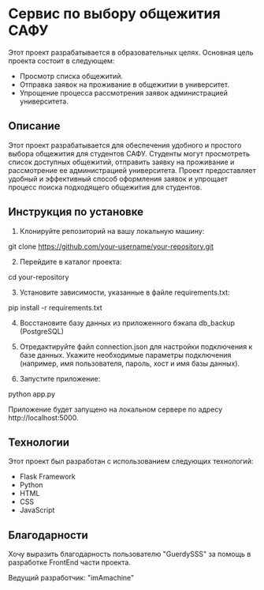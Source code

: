 # Сервис по выбору общежития САФУ

Этот проект разрабатывается в образовательных целях. Основная цель проекта состоит в следующем:

- Просмотр списка общежитий.
- Отправка заявок на проживание в общежитии в университет.
- Упрощение процесса рассмотрения заявок администрацией университета.

## Описание

Этот проект разрабатывается для обеспечения удобного и простого выбора общежития для студентов САФУ. Студенты могут просмотреть список доступных общежитий, отправить заявку на проживание и рассмотрение ее администрацией университета. Проект предоставляет удобный и эффективный способ оформления заявок и упрощает процесс поиска подходящего общежития для студентов.

## Инструкция по установке

1. Клонируйте репозиторий на вашу локальную машину:

git clone https://github.com/your-username/your-repository.git


2. Перейдите в каталог проекта:

cd your-repository


3. Установите зависимости, указанные в файле requirements.txt:

pip install -r requirements.txt

4. Восстановите базу данных из приложенного бэкапа db_backup (PostgreSQL)

5. Отредактируйте файл connection.json для настройки подключения к базе данных. Укажите необходимые параметры подключения (например, имя пользователя, пароль, хост и имя базы данных).

6. Запустите приложение:

python app.py

Приложение будет запущено на локальном сервере по адресу http://localhost:5000.

## Технологии

Этот проект был разработан с использованием следующих технологий:

- Flask Framework
- Python
- HTML
- CSS
- JavaScript

## Благодарности

Хочу выразить благодарность пользователю "GuerdySSS" за помощь в разработке FrontEnd части проекта.

Ведущий разработчик: "imAmachine"
